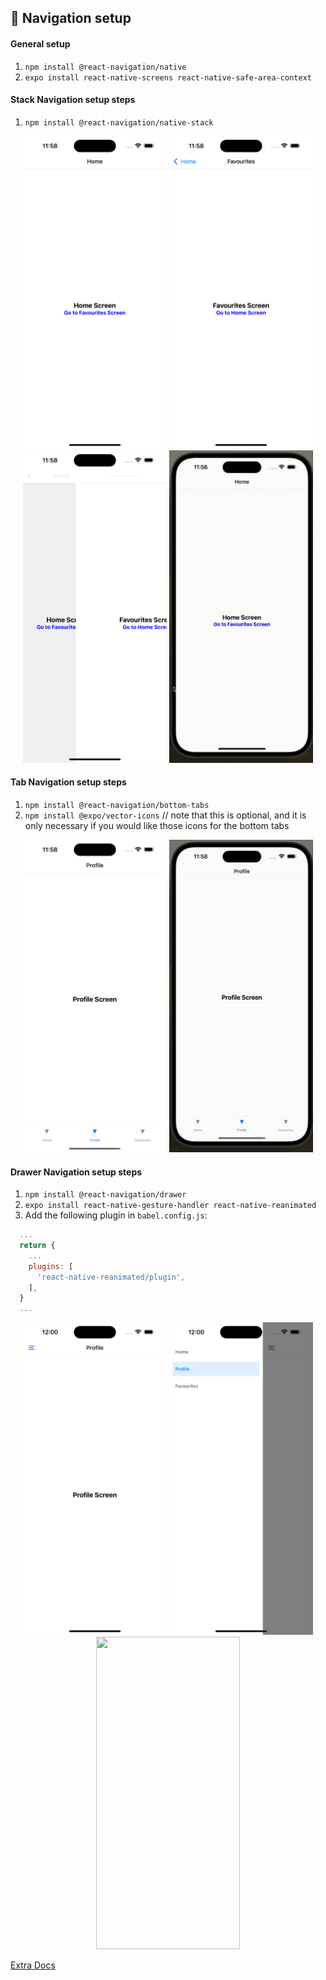 ## 🧭 Navigation setup 

#### General setup
1. `npm install @react-navigation/native`
2. `expo install react-native-screens react-native-safe-area-context`

#### Stack Navigation setup steps
1. `npm install @react-navigation/native-stack`


<p align="center">
<img src="./images/stack1.png" width="230" height="500">
<img src="./images/stack2.png" width="230" height="500">
<img src="./images/stack3.png" width="230" height="500">
<img src="./images/stackrec.gif" width="230" height="500">
</p>

#### Tab Navigation setup steps
1. `npm install @react-navigation/bottom-tabs`
2. `npm install @expo/vector-icons` // note that this is optional, and it is only necessary if you would like those icons for the bottom tabs

<p align="center">
<img src="./images/tab1.png" width="230" height="500">
<img src="./images/tabrec.gif" width="230" height="500">
</p>

#### Drawer Navigation setup steps
1. `npm install @react-navigation/drawer`
2. `expo install react-native-gesture-handler react-native-reanimated`
3. Add the following plugin in `babel.config.js`:
```js
  ...
  return {
    ...
    plugins: [
      'react-native-reanimated/plugin',
    ],
  }
  ...
```

<p align="center">
<img src="./images/drawer1.png" width="230" height="500">
<img src="./images/drawer2.png" width="230" height="500">
<img src="./images/drawerrec.gif" width="230" height="500">
</p>



[Extra Docs](https://reactnavigation.org/docs/getting-started/)